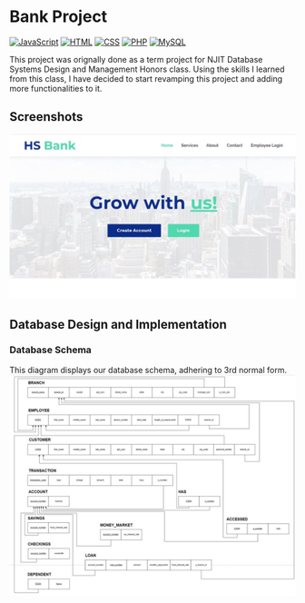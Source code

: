 # Bank Project
[![JavaScript](https://img.shields.io/badge/JavaScript-Frontend%20Development-yellow)](https://www.javascript.com)
[![HTML](https://img.shields.io/badge/HTML-Markup%20Language-orange)](https://www.w3.org/html/)
[![CSS](https://img.shields.io/badge/CSS-Stylesheet%20Language-blueviolet)](https://www.w3.org/Style/CSS/Overview.en.html)
[![PHP](https://img.shields.io/badge/PHP-Scripting%20-purple)](https://www.php.net/)
[![MySQL](https://img.shields.io/badge/MySQL-Database%20Management-blue)](https://www.mysql.com/)


This project was orignally done as a term project for NJIT Database Systems Design and Management Honors class. Using the skills I learned from this class, I have decided to start revamping this project and adding more functionalities to it.

## Screenshots

![App Screenshot](/assets/img/READmeScreenshots/IndexPage.JPG)

## Database Design and Implementation
### Database Schema
This diagram displays our database schema, adhering to 3rd normal form.
![App Screenshot](/assets/img/READmeScreenshots/Schema.JPG)